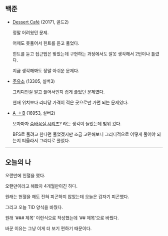   ## 백준
  - [Dessert Café](https://www.acmicpc.net/problem/20171) (20171, 골드2)

    정말 어려웠던 문제.

    어제도 못풀어서 힌트를 듣고 풀었다.

    힌트를 듣고 접근법은 맞았는데 구현하는 과정에서도 잘못 생각해서 2번이나 틀렸다.

    지금 생각해봐도 정말 아쉬운 문제다.

- [주유소](https://www.acmicpc.net/problem/13305) (13305, 실버3)

  그리디인걸 알고 풀어서인지 쉽게 풀었던 문제였다.

  현재 위치보다 리터당 가격이 적은 곳으로만 가면 되는 문제였다.

- [A → B](https://www.acmicpc.net/problem/16953) (16953, 실버2)

  보자마자 [숨바꼭질 시리즈](https://www.acmicpc.net/workbook/view/6525)? 라는 생각이 들었는데 범위 컸다.

  BFS로 풀려고 한다면 풀었겠지만 조금 고민해보니 그리디적으로 어떻게 풀어야 되는지 떠올라서 그리디로 풀었다.

---

## 오늘의 나
오랜만에 헌혈을 했다.

오랜만이라고 해봤자 4개월만이긴 하다.

원래는 헌혈을 해도 전혀 피곤하지 않았는데 오늘은 갑자기 피곤했다.

그리고 오늘 TID 양식을 바꿨다.

원래 '### 제목' 이런식으로 작성했는데 '## 제목'으로 바꿨다.

바꾼 이유는 그냥 이게 더 보기 편하기 때문이다.
